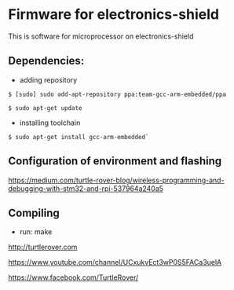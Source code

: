 # Firmware for electronics-shield

This is software for microprocessor on electronics-shield 

## Dependencies:

 * adding repository 
```
$ [sudo] sudo add-apt-repository ppa:team-gcc-arm-embedded/ppa
```

```
$ sudo apt-get update 
```
 * installing toolchain
 
```
$ sudo apt-get install gcc-arm-embedded`
```


## Configuration of environment and flashing
https://medium.com/turtle-rover-blog/wireless-programming-and-debugging-with-stm32-and-rpi-537964a240a5

## Compiling 

  * run: make

http://turtlerover.com

https://www.youtube.com/channel/UCxukvEct3wP0S5FACa3uelA

https://www.facebook.com/TurtleRover/
